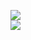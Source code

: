 [![](https://img.shields.io/badge/Made%20With-Github%20Spray-lightgrey.svg?style=for-the-badge&logo=github)](https://github.com/Annihil/github-spray#23302)  
[![](https://i.imgur.com/2DrTn0Z.gif)](https://github.com/Annihil/github-spray)